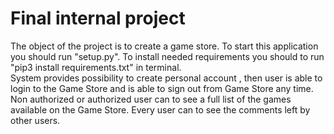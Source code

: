 <h1>Final internal project</h1> 

The object of the project is to create a game store. To start this application you should run
"setup.py".
To install needed requirements you should to run "pip3 install requirements.txt" in terminal.  
System provides possibility to create personal account , then user is able to login to the Game Store 
and is able to sign out from Game Store any time. 
Non authorized or  authorized user can to see a full list of the games available on the Game Store.
Every user can to see the comments left by other users.

